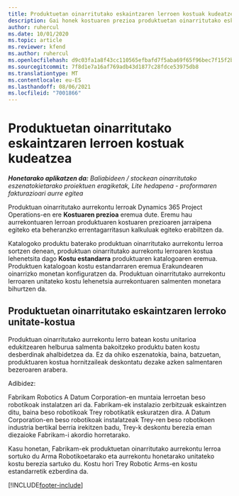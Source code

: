```yaml
---
title: Produktuetan oinarritutako eskaintzaren lerroen kostuak kudeatzea
description: Gai honek kostuaren prezioa produktuetan oinarritutako eskaintzaren lerroari aplikatzeari buruzko lerroei buruzko informazioa ematen du.
author: ruhercul
ms.date: 10/01/2020
ms.topic: article
ms.reviewer: kfend
ms.author: ruhercul
ms.openlocfilehash: d9c03fa1a8f43cc110565efbafd7f5aba69f65f96bec7f15f2bd492123f639c7
ms.sourcegitcommit: 7f8d1e7a16af769adb43d1877c28fdce53975db8
ms.translationtype: MT
ms.contentlocale: eu-ES
ms.lasthandoff: 08/06/2021
ms.locfileid: "7001866"
---
```

# <a name="costing-product-based-quote-lines"></a>Produktuetan oinarritutako eskaintzaren lerroen kostuak kudeatzea

_**Honetarako aplikatzen da:** Baliabideen / stockean oinarritutako eszenatokietarako proiektuen eragiketak, Lite hedapena - proformaren fakturazioari aurre egitea_


Produktuan oinarritutako aurrekontu lerroak Dynamics 365 Project Operations-en ere **Kostuaren prezioa** eremua dute. Eremu hau aurrekontuaren lerroan produktuaren kostuaren prezioaren jarraipena egiteko eta beheranzko errentagarritasun kalkuluak egiteko erabiltzen da.

Katalogoko produktu baterako produktuan oinarritutako aurrekontu lerroa sortzen denean, produktuan oinarritutako aurrekontu lerroaren kostua lehenetsita dago **Kostu estandarra** produktuaren katalogoaren eremua. Produktuen katalogoan kostu estandarraren eremua Erakundearen oinarrizko monetan konfiguratzen da. Produktuan oinarritutako aurrekontu lerroaren unitateko kostu lehenetsia aurrekontuaren salmenten monetara bihurtzen da.

## <a name="unit-cost-on-a-product-based-quote-line"></a>Produktuetan oinarritutako eskaintzaren lerroko unitate-kostua

Produktuan oinarritutako aurrekontu lerro batean kostu unitarioa edukitzearen helburua salmenta bakoitzeko produktu baten kostu desberdinak ahalbidetzea da. Ez da ohiko eszenatokia, baina, batzuetan, produktuaren kostua hornitzaileak deskontatu dezake azken salmentaren bezeroaren arabera.

Adibidez:

Fabrikam Robotics A Datum Corporation-en muntaia lerroetan beso robotikoak instalatzen ari da. Fabrikam-ek instalazio zerbitzuak eskaintzen ditu, baina beso robotikoak Trey robotikatik eskuratzen dira. A Datum Corporation-en beso robotikoak instalatzeak Trey-ren beso robotikoen industria bertikal berria irekitzen badu, Trey-k deskontu berezia eman diezaioke Fabrikam-i akordio horretarako.

Kasu honetan, Fabrikam-ek produktuetan oinarritutako aurrekontu lerroa sortuko du Arma Robotikoetarako eta aurrekontu honetarako unitateko kostu berezia sartuko du. Kostu hori Trey Robotic Arms-en kostu estandarretik ezberdina da.


[!INCLUDE[footer-include](../../includes/footer-banner.md)]